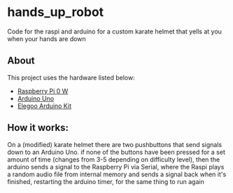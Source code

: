 # hands_up_robot
Code for the raspi and arduino for a custom karate helmet that yells at you when your hands are down

## About
This project uses the hardware listed below:

* [Raspberry Pi 0 W](https://raspberrypi.org/products)
* [Arduino Uno](https://store.arduino.cc)
* [Elegoo Arduino Kit](https://www.amazon.com/ELEGOO-Project-Tutorial-Controller-Projects/dp/B01D8KOZF4/ref=sr_1_1_sspa?dchild=1&gclid=CjwKCAjwieuGBhAsEiwA1Ly_nRVXU7gvjTrQ3-CqXilhhYByVTwrCBprHiMRavElYcfAI-rEBF8OsBoCsyQQAvD_BwE&hvadid=182609996783&hvdev=c&hvlocphy=9004859&hvnetw=g&hvqmt=e&hvrand=12822772681615992111&hvtargid=kwd-198539702654&hydadcr=18008_9812099&keywords=elegoo+arduino+kit&qid=1624977713&sr=8-1-spons&psc=1&spLa=ZW5jcnlwdGVkUXVhbGlmaWVyPUExNjZDM0dQU0ZaRVMzJmVuY3J5cHRlZElkPUEwNDg4NDc0MktaOVk4RDJVRjE0RCZlbmNyeXB0ZWRBZElkPUEwOTE1MDY2MzhLWVhQOVdMOVNVQiZ3aWRnZXROYW1lPXNwX2F0ZiZhY3Rpb249Y2xpY2tSZWRpcmVjdCZkb05vdExvZ0NsaWNrPXRydWU=)


## How it works: 

On a (modified) karate helmet there are two pushbuttons that send signals down to an Arduino Uno.
if none of the buttons have been pressed for a set amount of time (changes from 3-5 depending on difficulty level), then the arduino sends
a signal to the Raspberry Pi via Serial, where the Raspi plays a random audio file from internal memory and sends a signal back when it's finished,
restarting the arduino timer, for the same thing to run again
